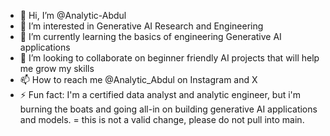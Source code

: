- 👋 Hi, I’m @Analytic-Abdul
- 👀 I’m interested in Generative AI Research and Engineering 
- 🌱 I’m currently learning the basics of engineering Generative AI applications
- 💞️ I’m looking to collaborate on beginner friendly AI projects that will help me grow my skills
- 📫 How to reach me @Analytic_Abdul on Instagram and X
- ⚡ Fun fact: I'm a certified data analyst and analytic engineer, but i'm burning the boats and going all-in on building generative AI applications and models. 
= this is not a valid change, please do not pull into main.



         
<!---
Analytic-Abdul/Analytic-Abdul is a ✨ special ✨ repository because its `README.md` (this file) appears on your GitHub profile.
You can click the Preview link to take a look at your changes.
--->
